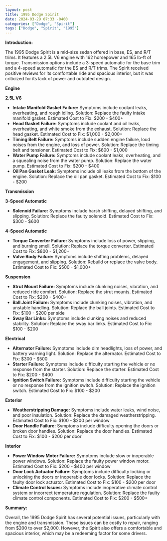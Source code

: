 ```yaml
---
layout: post
title: 1995 Dodge Spirit
date: 2024-03-29 07:33 -0400
categories: ["Dodge", "Spirit"]
tags: ["Dodge", "Spirit", "1995"]
---
```

**Introduction:**

The 1995 Dodge Spirit is a mid-size sedan offered in base, ES, and R/T trims. It features a 2.5L V6 engine with 162 horsepower and 165 lb-ft of torque. Transmission options include a 3-speed automatic for the base trim and a 4-speed automatic for the ES and R/T trims. The Spirit received positive reviews for its comfortable ride and spacious interior, but it was criticized for its lack of power and outdated design.

**Engine**

**2.5L V6**

* **Intake Manifold Gasket Failure:** Symptoms include coolant leaks, overheating, and rough idling. Solution: Replace the faulty intake manifold gasket. Estimated Cost to Fix: $200 - $400+
* **Head Gasket Failure:** Symptoms include coolant and oil leaks, overheating, and white smoke from the exhaust. Solution: Replace the head gasket. Estimated Cost to Fix: $1,000 - $2,000+
* **Timing Belt Failure:** Symptoms include sudden engine failure, loud noises from the engine, and loss of power. Solution: Replace the timing belt and tensioner. Estimated Cost to Fix: $600 - $1,000
* **Water Pump Failure:** Symptoms include coolant leaks, overheating, and a squealing noise from the water pump. Solution: Replace the water pump. Estimated Cost to Fix: $200 - $400
* **Oil Pan Gasket Leak:** Symptoms include oil leaks from the bottom of the engine. Solution: Replace the oil pan gasket. Estimated Cost to Fix: $100 - $200

**Transmission**

**3-Speed Automatic**

* **Solenoid Failure:** Symptoms include harsh shifting, delayed shifting, and slipping. Solution: Replace the faulty solenoid. Estimated Cost to Fix: $300 - $600

**4-Speed Automatic**

* **Torque Converter Failure:** Symptoms include loss of power, slipping, and burning smell. Solution: Replace the torque converter. Estimated Cost to Fix: $800 - $1,200+
* **Valve Body Failure:** Symptoms include shifting problems, delayed engagement, and slipping. Solution: Rebuild or replace the valve body. Estimated Cost to Fix: $500 - $1,000+

**Suspension**

* **Strut Mount Failure:** Symptoms include clunking noises, vibration, and reduced ride comfort. Solution: Replace the strut mounts. Estimated Cost to Fix: $200 - $400+
* **Ball Joint Failure:** Symptoms include clunking noises, vibration, and unstable handling. Solution: Replace the ball joints. Estimated Cost to Fix: $100 - $200 per side
* **Sway Bar Links:** Symptoms include clunking noises and reduced stability. Solution: Replace the sway bar links. Estimated Cost to Fix: $100 - $200

**Electrical**

* **Alternator Failure:** Symptoms include dim headlights, loss of power, and battery warning light. Solution: Replace the alternator. Estimated Cost to Fix: $300 - $500
* **Starter Failure:** Symptoms include difficulty starting the vehicle or no response from the starter. Solution: Replace the starter. Estimated Cost to Fix: $200 - $400
* **Ignition Switch Failure:** Symptoms include difficulty starting the vehicle or no response from the ignition switch. Solution: Replace the ignition switch. Estimated Cost to Fix: $100 - $200

**Exterior**

* **Weatherstripping Damage:** Symptoms include water leaks, wind noise, and poor insulation. Solution: Replace the damaged weatherstripping. Estimated Cost to Fix: $100 - $200 per window
* **Door Handle Failure:** Symptoms include difficulty opening the doors or broken door handles. Solution: Replace the door handles. Estimated Cost to Fix: $100 - $200 per door

**Interior**

* **Power Window Motor Failure:** Symptoms include slow or inoperable power windows. Solution: Replace the faulty power window motor. Estimated Cost to Fix: $200 - $400 per window
* **Door Lock Actuator Failure:** Symptoms include difficulty locking or unlocking the doors or inoperable door locks. Solution: Replace the faulty door lock actuator. Estimated Cost to Fix: $100 - $200 per door
* **Climate Control Issues:** Symptoms include inoperative climate control system or incorrect temperature regulation. Solution: Replace the faulty climate control components. Estimated Cost to Fix: $200 - $500+

**Summary:**

Overall, the 1995 Dodge Spirit has several potential issues, particularly with the engine and transmission. These issues can be costly to repair, ranging from $200 to over $2,000. However, the Spirit also offers a comfortable and spacious interior, which may be a redeeming factor for some drivers.
